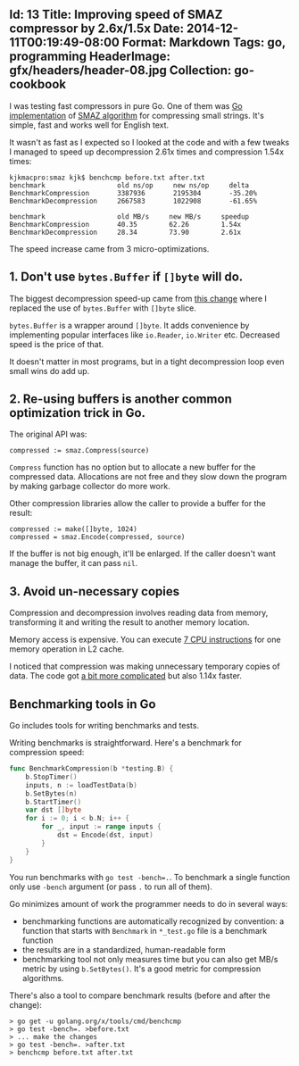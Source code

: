 Id: 13
Title: Improving speed of SMAZ compressor by 2.6x/1.5x
Date: 2014-12-11T00:19:49-08:00
Format: Markdown
Tags: go, programming
HeaderImage: gfx/headers/header-08.jpg
Collection: go-cookbook
--------------

I was testing fast compressors in pure Go. One of them was [Go implementation](https://github.com/kjk/smaz)
of [SMAZ algorithm](https://github.com/antirez/smaz) for compressing small
strings. It's simple, fast and works well for English text.

It wasn't as fast as I expected so I looked at the code and with a few tweaks
I managed to speed up decompression 2.61x times and compression 1.54x times:

```
kjkmacpro:smaz kjk$ benchcmp before.txt after.txt
benchmark                  old ns/op     new ns/op     delta
BenchmarkCompression       3387936       2195304       -35.20%
BenchmarkDecompression     2667583       1022908       -61.65%

benchmark                  old MB/s     new MB/s     speedup
BenchmarkCompression       40.35        62.26        1.54x
BenchmarkDecompression     28.34        73.90        2.61x
```

The speed increase came from 3 micro-optimizations.

## 1. Don't use `bytes.Buffer` if `[]byte` will do.

The biggest decompression speed-up came from
[this change](https://github.com/kjk/smaz/commit/7adaf22db621f66027e38bd1ee4d36f351025043) where I replaced the use of `bytes.Buffer` with `[]byte` slice.

`bytes.Buffer` is a wrapper around `[]byte`. It adds convenience by
implementing popular interfaces like `io.Reader`, `io.Writer` etc. Decreased speed is the price of that.

It doesn't matter in most programs, but in a tight decompression loop even small wins do add up.

## 2. Re-using buffers is another common optimization trick in Go.

The original API was:
```
compressed := smaz.Compress(source)
```

`Compress` function has no option but to allocate a new buffer for the compressed
data. Allocations are not free and they slow down the program by
making garbage collector do more work.

Other compression libraries allow the caller to provide a buffer for the result:
```
compressed := make([]byte, 1024)
compressed = smaz.Encode(compressed, source)
```

If the buffer is not big enough, it'll be enlarged. If the caller
doesn't want manage the buffer, it can pass `nil`.

## 3. Avoid un-necessary copies

Compression and decompression involves reading data from memory, transforming it
and writing the result to another memory location.

Memory access is expensive. You can execute [7 CPU instructions](https://gist.github.com/kjk/0cd9e13e8b5f1046b697) for one memory operation in L2 cache.

I noticed that compression was making unnecessary temporary copies of data.
The code got [a bit more complicated](https://github.com/kjk/smaz/commit/754db648b7cd39fb12120a851e3d1106d2dff3e0) but also 1.14x faster.

## Benchmarking tools in Go

Go includes tools for writing benchmarks and tests.

Writing benchmarks is straightforward. Here's a benchmark for compression speed:

```go
func BenchmarkCompression(b *testing.B) {
    b.StopTimer()
    inputs, n := loadTestData(b)
    b.SetBytes(n)
    b.StartTimer()
    var dst []byte
    for i := 0; i < b.N; i++ {
        for _, input := range inputs {
            dst = Encode(dst, input)
        }
    }
}
```

You run benchmarks with `go test -bench=.`. To benchmark a single function only use `-bench` argument (or pass `.` to run all of them).

Go minimizes amount of work the programmer needs to do in several ways:

* benchmarking functions are automatically recognized by convention: a function
that starts with `Benchmark` in `*_test.go` file is a benchmark function
* the results are in a standardized, human-readable form
* benchmarking tool not only measures time but you can also get MB/s metric
by using `b.SetBytes()`. It's a good metric for compression algorithms.

There's also a tool to compare benchmark results (before and after the change):
```
> go get -u golang.org/x/tools/cmd/benchcmp
> go test -bench=. >before.txt
> ... make the changes
> go test -bench=. >after.txt
> benchcmp before.txt after.txt
```
